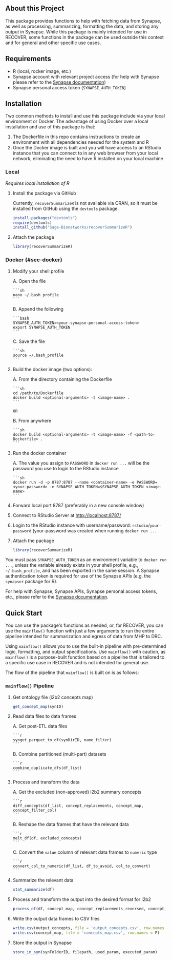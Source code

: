 ## About this Project

This package provides functions to help with fetching data from Synapse, as well as processing, summarizing, formatting the data, and storing any output in Synapse. While this package is mainly intended for use in RECOVER, some functions in the package can be used outside this context and for general and other specific use cases.

## Requirements

-   R (local, rocker image, etc.)
-   Synapse account with relevant project access (for help with Synapse please refer to the [Synapse documentation](https://help.synapse.org/docs/))
-   Synapse personal access token (`SYNAPSE_AUTH_TOKEN`)

## Installation

Two common methods to install and use this package include via your local environment or Docker. The advantage of using Docker over a local installation and use of this package is that:

1.  The Dockerfile in this repo contains instructions to create an environment with all dependencies needed for the system and R
2.  Once the Docker image is built and you will have access to an RStudio instance that you can connect to in any web browser from your local network, eliminating the need to have R installed on your local machine

### Local

*Requires local installation of R*

1.  Install the package via GitHub

    Currently, `recoverSummarizeR` is not available via CRAN, so it must be installed from GitHub using the `devtools` package.

    ```r
    install.packages("devtools")
    require(devtools)
    install_github("Sage-Bionetworks/recoverSummarizeR")
    ```

2.  Attach the package

    ```r
    library(recoverSummarizeR)
    ```

### Docker {#sec-docker}

1.  Modify your shell profile

    A.  Open the file

        ```sh
        nano ~/.bash_profile
        ```

    B.  Append the following

        ```bash
        SYNAPSE_AUTH_TOKEN=<your-synapse-personal-access-token>
        export SYNAPSE_AUTH_TOKEN
        ```

    C.  Save the file

        ```sh
        source ~/.bash_profile
        ```

2.  Build the docker image (two options):

    A.  From the directory containing the Dockerfile

        ```sh
        cd /path/to/Dockerfile
        docker build <optional-arguments> -t <image-name> .
        ```

        OR

    B.  From anywhere

        ```sh
        docker build <optional-arguments> -t <image-name> -f <path-to-Dockerfile> .
        ```

3.  Run the docker container

    A.  The value you assign to `PASSWORD` in `docker run ...` will be the password you use to login to the RStudio instance

        ```sh
        docker run -d -p 8787:8787 --name <container-name> -e PASSWORD=<your-password> -e SYNAPSE_AUTH_TOKEN=$SYNAPSE_AUTH_TOKEN <image-name>
        ```

4.  Forward local port 8787 (preferably in a new console window)

5.  Connect to RStudio Server at <http://localhost:8787/>

6.  Login to the RStudio instance with username/password: `rstudio`/`your-password` (your-password was created when running `docker run ...`

7.  Attach the package

    ```r
    library(recoverSummarizeR)
    ```

You must pass `SYNAPSE_AUTH_TOKEN` as an environment variable to `docker run ...`, unless the variable already exists in your shell profile, e.g., `~/.bash_profile`, and has been exported in the same session. A Synapse authentication token is required for use of the Synapse APIs (e.g. the `synapser` package for R).

For help with Synapse, Synapse APIs, Synapse personal access tokens, etc., please refer to the [Synapse documentation](https://help.synapse.org/docs/).

## Quick Start

You can use the package's functions as needed, or, for RECOVER, you can use the `mainflow()` function with just a few arguments to run the entire pipeline intended for summarization and egress of data from MHP to DRC.

Using `mainflow()` allows you to use the built-in pipeline with pre-determined logic, formatting, and output specifications. Use `mainflow()` with caution, as `mainflow()` is a purpose-built function based on a pipeline that is tailored to a specific use case in RECOVER and is not intended for general use.

The flow of the pipeline that `mainflow()` is built on is as follows:

### `mainflow()` Pipeline

1.  Get ontology file (i2b2 concepts map)

    ```r
    get_concept_map(synID)
    ```

2.  Read data files to data frames

    A.  Get post-ETL data files

        ```r
        synget_parquet_to_df(synDirID, name_filter)
        ```

    B.  Combine partitioned (multi-part) datasets

        ```r
        combine_duplicate_dfs(df_list)
        ```

3.  Process and transform the data

    A.  Get the excluded (non-approved) i2b2 summary concepts

        ```r
        diff_concepts(df_list, concept_replacements, concept_map, concept_filter_col)
        ```

    B.  Reshape the data frames that have the relevant data

        ```r
        melt_df(df, excluded_concepts)
        ```

    C.  Convert the `value` column of relevant data frames to `numeric` type

        ```r
        convert_col_to_numeric(df_list, df_to_avoid, col_to_convert)
        ```

4.  Summarize the relevant data

    ```r
    stat_summarize(df)
    ```

5.  Process and transform the output into the desired format for i2b2

    ```r
    process_df(df, concept_map, concept_replacements_reversed, concept_map_concepts, concept_map_units)
    ```

6.  Write the output data frames to CSV files

    ```r
    write.csv(output_concepts, file = 'output_concepts.csv', row.names = F)
    write.csv(concept_map, file = 'concepts_map.csv', row.names = F)
    ```

7.  Store the output in Synapse

    ```r
    store_in_syn(synFolderID, filepath, used_param, executed_param)
    ```
